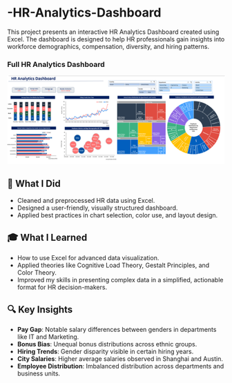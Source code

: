 # -HR-Analytics-Dashboard
This project presents an interactive HR Analytics Dashboard created using Excel. The dashboard is designed to help HR professionals gain insights into workforce demographics, compensation, diversity, and hiring patterns.

### Full HR Analytics Dashboard
<img src="https://github.com/Nouria99/-HR-Analytics-Dashboard/blob/main/image.png" alt="HR Analytics Dashboard" width="1000"/>

## 💼 What I Did

- Cleaned and preprocessed HR data using Excel.
- Designed a user-friendly, visually structured dashboard.
- Applied best practices in chart selection, color use, and layout design.

## 🎓 What I Learned

- How to use Excel for advanced data visualization.
- Applied theories like Cognitive Load Theory, Gestalt Principles, and Color Theory.
- Improved my skills in presenting complex data in a simplified, actionable format for HR decision-makers.

## 🔍 Key Insights

- **Pay Gap**: Notable salary differences between genders in departments like IT and Marketing.
- **Bonus Bias**: Unequal bonus distributions across ethnic groups.
- **Hiring Trends**: Gender disparity visible in certain hiring years.
- **City Salaries**: Higher average salaries observed in Shanghai and Austin.
- **Employee Distribution**: Imbalanced distribution across departments and business units.
